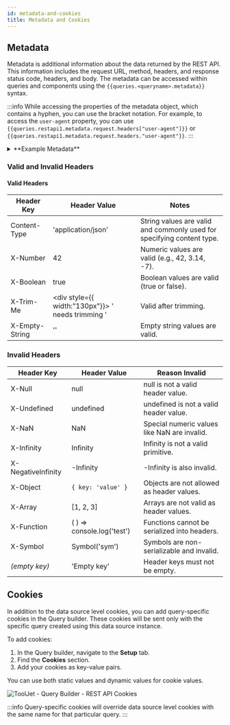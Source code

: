 ```yaml
---
id: metadata-and-cookies
title: Metadata and Cookies
---
```


## Metadata

Metadata is additional information about the data returned by the REST API. This information includes the request URL, method, headers, and response status code, headers, and body. The metadata can be accessed within queries and components using the `{{queries.<queryname>.metadata}}` syntax.

:::info
While accessing the properties of the metadata object, which contains a hyphen, you can use the bracket notation. For example, to access the `user-agent` property, you can use `{{queries.restapi1.metadata.request.headers["user-agent"]}}` or `{{queries.restapi1.metadata.request.headers."user-agent"}}`.
:::

<details id="tj-dropdown">
<summary>**Example Metadata**</summary>

```json
{
  "request": {
    "url": "https://dummyjson.com/users",
    "method": "GET",
    "headers": {
      "user-agent": "got (https://github.com/sindresorhus/got)",
      "tj-x-forwarded-for": "103.171.99.41",
      "accept-encoding": "gzip, deflate, br"
    },
    "params": {}
  },
  "response": {
    "statusCode": 200,
    "headers": {
      "server": "[REDACTED]",
      "report-to": "{"group":"heroku-nel","max_age":3600,"endpoints":[{"url":"https://nel.heroku.com/reports?ts=1726207652&sid=e11707d5-02a7-43ef-b45e-2cf4d2036f7d&s=1ICCahr5yl4s1cOLwZ5JI7Le2a5Hp57L8DugEP6oEZQ%3D"}]}",
      "reporting-endpoints": "heroku-nel=https://nel.heroku.com/reports?ts=1726207652&sid=e11707d5-02a7-43ef-b45e-2cf4d2036f7d&s=1ICCahr5yl4s1cOLwZ5JI7Le2a5Hp57L8DugEP6oEZQ%3D",
      "nel": "{"report_to":"heroku-nel","max_age":3600,"success_fraction":0.005,"failure_fraction":0.05,"response_headers":["Via"]}",
      "connection": "close",
      "access-control-allow-origin": "*",
      "x-dns-prefetch-control": "off",
      "x-frame-options": "SAMEORIGIN",
      "strict-transport-security": "max-age=15552000; includeSubDomains",
      "x-download-options": "noopen",
      "x-content-type-options": "nosniff",
      "x-xss-protection": "1; mode=block",
      "x-ratelimit-limit": "100",
      "x-ratelimit-remaining": "99",
      "date": "Fri, 13 Sep 2024 06:07:32 GMT",
      "x-ratelimit-reset": "1726207656",
      "content-type": "application/json; charset=utf-8",
      "etag": "W/"7d39-+rQ7kyHBCLIn9tjTeKVf4oegWkQ"",
      "vary": "Accept-Encoding",
      "content-encoding": "gzip",
      "transfer-encoding": "chunked",
      "via": "1.1 vegur"
    }
  }
}
```
</details>

### Valid and Invalid Headers

#### Valid Headers

| Header Key | Header Value | Notes |
|------------|--------------|-------|
| Content-Type | 'application/json' | String values are valid and commonly used for specifying content type. |
| X-Number | 42 | Numeric values are valid (e.g., 42, 3.14, -7). |
| X-Boolean | true | Boolean values are valid (true or false). |
| X-Trim-Me | <div style={{ width:"130px"}}> ' needs trimming ' </div>  | Valid after trimming. |
| X-Empty-String	 | '' | Empty string values are valid. |

### Invalid Headers

| Header Key             | Header Value                | Reason Invalid                                |
|------------------------|-----------------------------|-----------------------------------------------|
| X-Null                 | null                        | null is not a valid header value.             |
| X-Undefined            | undefined                   | undefined is not a valid header value.        |
| X-NaN                  | NaN                         | Special numeric values like NaN are invalid.  |
| X-Infinity             | Infinity                    | Infinity is not a valid primitive.            |
| X-NegativeInfinity     | -Infinity                   | -Infinity is also invalid.                    |
| X-Object               | `{ key: 'value' }  `        | Objects are not allowed as header values.     |
| X-Array                | [1, 2, 3]                   | Arrays are not valid as header values.        |
| X-Function             | ( ) => console.log('test')  | Functions cannot be serialized into headers.  |
| X-Symbol               | Symbol('sym')               | Symbols are non-serializable and invalid.     |
| *(empty key)*          | 'Empty key'                 | Header keys must not be empty.                |

## Cookies

In addition to the data source level cookies, you can add query-specific cookies in the Query builder. These cookies will be sent only with the specific query created using this data source instance.

To add cookies:

1. In the Query builder, navigate to the **Setup** tab.
2. Find the **Cookies** section.
3. Add your cookies as key-value pairs.

You can use both static values and dynamic values for cookie values.

<div style={{textAlign: 'center'}}>
<img className="screenshot-full" src="/img/datasource-reference/rest-api/query-cookies.png" alt="ToolJet - Query Builder - REST API Cookies" />
</div>

:::info
Query-specific cookies will override data source level cookies with the same name for that particular query.
:::